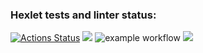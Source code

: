 ### Hexlet tests and linter status:
[![Actions Status](https://github.com/bandodok/python-project-lvl1/workflows/hexlet-check/badge.svg)](https://github.com/bandodok/python-project-lvl1/actions)
<a href="https://codeclimate.com/github/codeclimate/codeclimate/maintainability"><img src="https://api.codeclimate.com/v1/badges/a99a88d28ad37a79dbf6/maintainability" /></a>
![example workflow](https://github.com/bandodok/python-project-lvl1/actions/workflows/github-actions-demo.yml/badge.svg)
<a href="https://asciinema.org/a/houtuEbhRPwM3jN9DKrcERQEe" target="_blank"><img src="https://asciinema.org/a/houtuEbhRPwM3jN9DKrcERQEe.svg" /></a>
